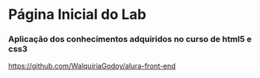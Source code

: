 # Página Inicial do Lab 

### Aplicação dos conhecimentos adquiridos no curso de html5 e css3

https://github.com/WalquiriaGodoy/alura-front-end